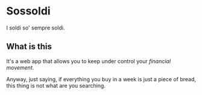 Sossoldi
========
I soldi so' sempre soldi.

What is this
------------
It's a web app that allows you to keep under control your *financial movement*.

Anyway, just saying, if everything you buy in a week is just a piece of bread, this thing is not what are you searching.